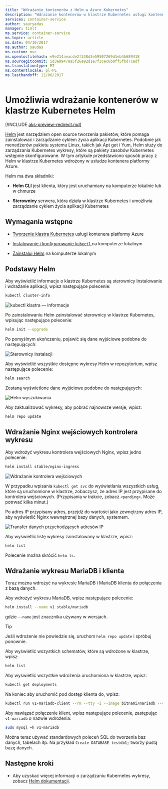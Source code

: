 ```yaml
---
title: "Wdrażanie kontenerów z Helm w Azure Kubernetes"
description: "Wdrażanie kontenerów w klastrze Kubernetes usługi kontenera platformy Azure za pomocą narzędzia pakowania Helm"
services: container-service
author: sauryadas
manager: timlt
ms.service: container-service
ms.topic: article
ms.date: 04/10/2017
ms.author: saudas
ms.custom: mvc
ms.openlocfilehash: e9e214aeacde2f338d3e59507269d1eb4b689418
ms.sourcegitcommit: 5d3e99478a5f26e92d1e7f3cec6b0ff5fbd7cedf
ms.translationtype: MT
ms.contentlocale: pl-PL
ms.lasthandoff: 12/06/2017
---
```

# <a name="use-helm-to-deploy-containers-on-a-kubernetes-cluster"></a>Umożliwia wdrażanie kontenerów w klastrze Kubernetes Helm

[!INCLUDE [aks-preview-redirect.md](../../../includes/aks-preview-redirect.md)]

[Helm](https://github.com/kubernetes/helm/) jest narzędziem open source tworzenia pakietów, które pomaga zainstalować i zarządzanie cyklem życia aplikacji Kubernetes. Podobnie jak menedżerów pakietu systemu Linux, takich jak Apt get i Yum, Helm służy do zarządzania Kubernetes wykresy, które są pakiety zasobów Kubernetes wstępnie skonfigurowane. W tym artykule przedstawiono sposób pracy z Helm w klastrze Kubernetes wdrożony w usłudze kontenera platformy Azure.

Helm ma dwa składniki: 
* **Helm CLI** jest klienta, który jest uruchamiany na komputerze lokalnie lub w chmurze  

* **Sterownicy** serwera, która działa w klastrze Kubernetes i umożliwia zarządzanie cyklem życia aplikacji Kubernetes 
 
## <a name="prerequisites"></a>Wymagania wstępne

* [Tworzenie klastra Kubernetes](container-service-kubernetes-walkthrough.md) usługi kontenera platformy Azure

* [Instalowanie i konfigurowanie `kubectl` ](../container-service-connect.md) na komputerze lokalnym

* [Zainstaluj Helm](https://github.com/kubernetes/helm/blob/master/docs/install.md) na komputerze lokalnym

## <a name="helm-basics"></a>Podstawy Helm 

Aby wyświetlić informacje o klastrze Kubernetes są sterownicy Instalowanie i wdrażanie aplikacji, wpisz następujące polecenie:

```bash
kubectl cluster-info 
```
![kubectl klastra — informacje](./media/container-service-kubernetes-helm/clusterinfo.png)
 
Po zainstalowaniu Helm zainstalować sterownicy w klastrze Kubernetes, wpisując następujące polecenie:

```bash
helm init --upgrade
```
Po pomyślnym ukończeniu, pojawić się dane wyjściowe podobne do następujących:

![Sterownicy instalacji](./media/container-service-kubernetes-helm/tiller-install.png)
 
 
 
 
Aby wyświetlić wszystkie dostępne wykresy Helm w repozytorium, wpisz następujące polecenie:

```bash 
helm search 
```

Zostaną wyświetlone dane wyjściowe podobne do następujących:

![Helm wyszukiwania](./media/container-service-kubernetes-helm/helm-search.png)
 
Aby zaktualizować wykresy, aby pobrać najnowsze wersje, wpisz:

```bash 
helm repo update 
```
## <a name="deploy-an-nginx-ingress-controller-chart"></a>Wdrażanie Nginx wejściowych kontrolera wykresu 
 
Aby wdrożyć wykresu kontrolera wejściowych Nginx, wpisz jedno polecenie:

```bash
helm install stable/nginx-ingress 
```
![Wdrażanie kontrolera wejściowych](./media/container-service-kubernetes-helm/nginx-ingress.png)

W przypadku wpisania `kubectl get svc` do wyświetlania wszystkich usług, które są uruchomione w klastrze, zobaczysz, że adres IP jest przypisane do kontrolera wejściowych. (Przypisania w trakcie, zobacz `<pending>`. Może potrwać kilka minut.) 

Po adres IP przypisany adres, przejdź do wartości jako zewnętrzny adres IP, aby wyświetlić Nginx wewnętrznej bazy danych, systemem. 
 
![Transfer danych przychodzących adresów IP](./media/container-service-kubernetes-helm/ingress-ip-address.png)


Aby wyświetlić listę wykresy zainstalowany w klastrze, wpisz:

```bash
helm list 
```

Polecenie można skrócić `helm ls`.
 
 
 
 
## <a name="deploy-a-mariadb-chart-and-client"></a>Wdrażanie wykresu MariaDB i klienta

Teraz można wdrożyć na wykresie MariaDB i MariaDB klienta do połączenia z bazą danych.

Aby wdrożyć wykresu MariaDB, wpisz następujące polecenie:

```bash
helm install --name v1 stable/mariadb
```

gdzie `--name` jest znacznika używany w wersjach.

> [!TIP]
> Jeśli wdrożenie nie powiedzie się, uruchom `helm repo update` i spróbuj ponownie.
>
 
 
Aby wyświetlić wszystkich schematów, które są wdrożone w klastrze, wpisz:

```bash 
helm list
```
 
Aby wyświetlić wszystkie wdrożenia uruchomiona w klastrze, wpisz:

```bash
kubectl get deployments 
``` 
 
 
Na koniec aby uruchomić pod dostęp klienta do, wpisz:

```bash
kubectl run v1-mariadb-client --rm --tty -i --image bitnami/mariadb --command -- bash  
``` 
 
 
Aby nawiązać połączenie klient, wpisz następujące polecenie, zastępując `v1-mariadb` o nazwie wdrożenia:

```bash
sudo mysql –h v1-mariadb
```
 
 
Można teraz używać standardowych poleceń SQL do tworzenia baz danych, tabelach itp. Na przykład `Create DATABASE testdb1;` tworzy pustą bazę danych. 
 
 
 
## <a name="next-steps"></a>Następne kroki

* Aby uzyskać więcej informacji o zarządzaniu Kubernetes wykresy, zobacz [Helm dokumentacji](https://github.com/kubernetes/helm/blob/master/docs/index.md). 

